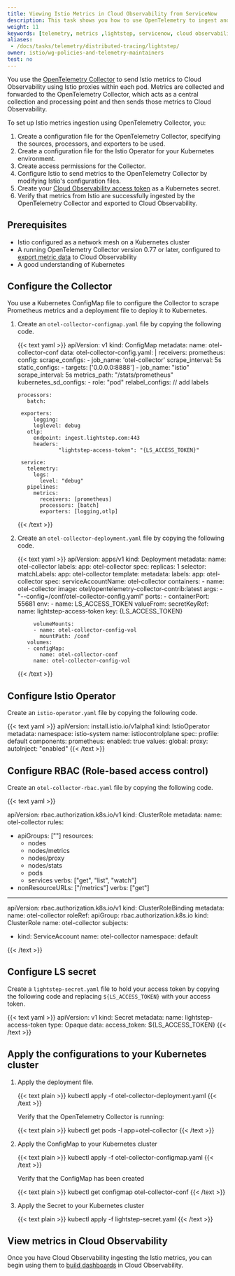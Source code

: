```yaml
---
title: Viewing Istio Metrics in Cloud Observability from ServiceNow
description: This task shows you how to use OpenTelemetry to ingest and view Istio metrics in Cloud Observability (formerly Lightstep).
weight: 11
keywords: [telemetry, metrics ,lightstep, servicenow, cloud observability]
aliases:
 - /docs/tasks/telemetry/distributed-tracing/lightstep/
owner: istio/wg-policies-and-telemetry-maintainers
test: no
---
```


You use the [OpenTelemetry Collector](https://opentelemetry.io/docs/collector/) to send Istio metrics to Cloud Observability using Istio proxies within each pod. Metrics are collected and forwarded to the OpenTelemetry Collector, which acts as a central collection and processing point and then sends those metrics to Cloud Observability.

To set up Istio metrics ingestion using OpenTelemetry Collector, you:

1. Create a configuration file for the OpenTelemetry Collector, specifying the sources, processors, and exporters to be used.
1. Create a configuration file for the Istio Operator for your Kubernetes environment.
1. Create access permissions for the Collector.
1. Configure Istio to send metrics to the OpenTelemetry Collector by modifying Istio's configuration files.
1. Create your [Cloud Observability access token](https://docs.lightstep.com/docs/create-and-manage-access-tokens) as a Kubernetes secret.
1. Verify that metrics from Istio are successfully ingested by the OpenTelemetry Collector and exported to Cloud Observability.

## Prerequisites

* Istio configured as a network mesh on a Kubernetes cluster
* A running OpenTelemetry Collector version 0.77 or later, configured to [export metric data](https://docs.lightstep.com/docs/ingest-metrics-otel-collector) to Cloud Observability
* A good understanding of Kubernetes

## Configure the Collector

You use a Kubernetes ConfigMap file to configure the Collector to scrape Prometheus metrics and a deployment file to deploy it to Kubernetes.

1. Create an `otel-collector-configmap.yaml` file by copying the following code.

    {{< text yaml >}}
    apiVersion: v1
    kind: ConfigMap
    metadata:
      name: otel-collector-conf
    data:
      otel-collector-config.yaml: |
        receivers:
          prometheus:
            config:
              scrape_configs:
                - job_name: 'otel-collector'
                  scrape_interval: 5s
                  static_configs:
                    - targets: ['0.0.0.0:8888']
                - job_name: "istio"
                  scrape_interval: 5s
                  metrics_path: "/stats/prometheus"
                  kubernetes_sd_configs:
                    - role: "pod"
                  relabel_configs:
                  // add labels

       processors:
          batch:

        exporters:
            logging:
            loglevel: debug
          otlp:
            endpoint: ingest.lightstep.com:443
            headers:
                    "lightstep-access-token": "{LS_ACCESS_TOKEN}"

        service:
          telemetry:
            logs:
              level: "debug"
          pipelines:
            metrics:
              receivers: [prometheus]
              processors: [batch]
              exporters: [logging,otlp]
    {{< /text >}}

2. Create an `otel-collector-deployment.yaml` file by copying the following code.

    {{< text yaml >}}
    apiVersion: apps/v1
    kind: Deployment
    metadata:
      name: otel-collector
      labels:
        app: otel-collector
    spec:
      replicas: 1
      selector:
        matchLabels:
          app: otel-collector
      template:
        metadata:
          labels:
            app: otel-collector
        spec:
          serviceAccountName: otel-collector
          containers:
          - name: otel-collector
            image: otel/opentelemetry-collector-contrib:latest
            args:
            - "--config=/conf/otel-collector-config.yaml"
            ports:
            - containerPort: 55681
            env:
            - name: LS_ACCESS_TOKEN
              valueFrom:
                secretKeyRef:
                  name: lightstep-access-token
                  key: {LS_ACCESS_TOKEN}

            volumeMounts:
            - name: otel-collector-config-vol
              mountPath: /conf
          volumes:
          - configMap:
              name: otel-collector-conf
            name: otel-collector-config-vol
    {{< /text >}}

## Configure Istio Operator

Create an `istio-operator.yaml` file by copying the following code.

{{< text yaml >}}
apiVersion: install.istio.io/v1alpha1
kind: IstioOperator
metadata:
  namespace: istio-system
  name: istiocontrolplane
spec:
  profile: default
  components:
    prometheus:
      enabled: true
  values:
    global:
      proxy:
        autoInject: "enabled"
{{< /text >}}

## Configure RBAC (Role-based access control)

Create an `otel-collector-rbac.yaml` file by copying the following code.

{{< text yaml >}}

apiVersion: rbac.authorization.k8s.io/v1
kind: ClusterRole
metadata:
  name: otel-collector
rules:
  - apiGroups: [""]
    resources:
      - nodes
      - nodes/metrics
      - nodes/proxy
      - nodes/stats
      - pods
      - services
    verbs: ["get", "list", "watch"]
  - nonResourceURLs: ["/metrics"]
    verbs: ["get"]

---

apiVersion: rbac.authorization.k8s.io/v1
kind: ClusterRoleBinding
metadata:
  name: otel-collector
roleRef:
  apiGroup: rbac.authorization.k8s.io
  kind: ClusterRole
  name: otel-collector
subjects:
  - kind: ServiceAccount
    name: otel-collector
    namespace: default

{{< /text >}}

## Configure LS secret

Create a `lightstep-secret.yaml` file to hold your access token by copying the following code and replacing `${LS_ACCESS_TOKEN}` with your access token.

{{< text yaml >}}
apiVersion: v1
kind: Secret
metadata:
  name: lightstep-access-token
type: Opaque
data:
  access_token: ${LS_ACCESS_TOKEN}
{{< /text >}}

## Apply the configurations to your Kubernetes cluster

1. Apply the deployment file.

    {{< text plain >}}
    kubectl apply -f otel-collector-deployment.yaml
    {{< /text >}}

    Verify that the OpenTelemetry Collector is running:

    {{< text plain >}}
    kubectl get pods -l app=otel-collector
    {{< /text >}}

2. Apply the ConfigMap to your Kubernetes cluster

    {{< text plain >}}
    kubectl apply -f otel-collector-configmap.yaml
    {{< /text >}}

    Verify that the ConfigMap has been created

    {{< text plain >}}
    kubectl get configmap otel-collector-conf
    {{< /text >}}

3. Apply the Secret to your Kubernetes cluster

    {{< text plain >}}
    kubectl apply -f lightstep-secret.yaml
    {{< /text >}}

## View metrics in Cloud Observability

Once you have Cloud Observability ingesting the Istio metrics, you can begin using them to [build dashboards](https://docs.lightstep.com/docs/create-and-manage-dashboards) in Cloud Observability.

